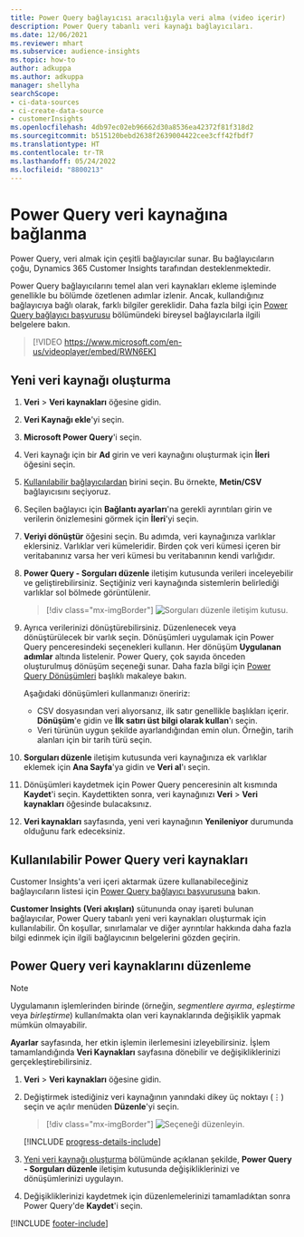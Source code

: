 ```yaml
---
title: Power Query bağlayıcısı aracılığıyla veri alma (video içerir)
description: Power Query tabanlı veri kaynağı bağlayıcıları.
ms.date: 12/06/2021
ms.reviewer: mhart
ms.subservice: audience-insights
ms.topic: how-to
author: adkuppa
ms.author: adkuppa
manager: shellyha
searchScope:
- ci-data-sources
- ci-create-data-source
- customerInsights
ms.openlocfilehash: 4db97ec02eb96662d30a8536ea42372f81f318d2
ms.sourcegitcommit: b515120bebd2638f2639004422cee3cff42fbdf7
ms.translationtype: HT
ms.contentlocale: tr-TR
ms.lasthandoff: 05/24/2022
ms.locfileid: "8800213"
---
```

# <a name="connect-to-a-power-query-data-source"></a>Power Query veri kaynağına bağlanma

Power Query, veri almak için çeşitli bağlayıcılar sunar. Bu bağlayıcıların çoğu, Dynamics 365 Customer Insights tarafından desteklenmektedir. 

Power Query bağlayıcılarını temel alan veri kaynakları ekleme işleminde genellikle bu bölümde özetlenen adımlar izlenir. Ancak, kullandığınız bağlayıcıya bağlı olarak, farklı bilgiler gereklidir. Daha fazla bilgi için [Power Query bağlayıcı başvurusu](/power-query/connectors/) bölümündeki bireysel bağlayıcılarla ilgili belgelere bakın.

> [!VIDEO https://www.microsoft.com/en-us/videoplayer/embed/RWN6EK]

## <a name="create-a-new-data-source"></a>Yeni veri kaynağı oluşturma

1. **Veri** > **Veri kaynakları** öğesine gidin.

1. **Veri Kaynağı ekle**'yi seçin.

1. **Microsoft Power Query**'i seçin.

1. Veri kaynağı için bir **Ad** girin ve veri kaynağını oluşturmak için **İleri** öğesini seçin.

1. [Kullanılabilir bağlayıcılardan](#available-power-query-data-sources) birini seçin. Bu örnekte, **Metin/CSV** bağlayıcısını seçiyoruz.

1. Seçilen bağlayıcı için **Bağlantı ayarları**'na gerekli ayrıntıları girin ve verilerin önizlemesini görmek için **İleri**'yi seçin.

1. **Veriyi dönüştür** öğesini seçin. Bu adımda, veri kaynağınıza varlıklar eklersiniz. Varlıklar veri kümeleridir. Birden çok veri kümesi içeren bir veritabanınız varsa her veri kümesi bu veritabanının kendi varlığıdır.

1. **Power Query - Sorguları düzenle** iletişim kutusunda verileri inceleyebilir ve geliştirebilirsiniz. Seçtiğiniz veri kaynağında sistemlerin belirlediği varlıklar sol bölmede görüntülenir.

   > [!div class="mx-imgBorder"]
   > ![Sorguları düzenle iletişim kutusu.](media/data-manager-configure-edit-queries.png "Sorguları düzenle diyaloğu")

1. Ayrıca verilerinizi dönüştürebilirsiniz. Düzenlenecek veya dönüştürülecek bir varlık seçin. Dönüşümleri uygulamak için Power Query penceresindeki seçenekleri kullanın. Her dönüşüm **Uygulanan adımlar** altında listelenir. Power Query, çok sayıda önceden oluşturulmuş dönüşüm seçeneği sunar. Daha fazla bilgi için [Power Query Dönüşümleri](/power-query/power-query-what-is-power-query#transformations) başlıklı makaleye bakın.

   Aşağıdaki dönüşümleri kullanmanızı öneririz:

   - CSV dosyasından veri alıyorsanız, ilk satır genellikle başlıkları içerir. **Dönüşüm**'e gidin ve **İlk satırı üst bilgi olarak kullan**'ı seçin.
   - Veri türünün uygun şekilde ayarlandığından emin olun. Örneğin, tarih alanları için bir tarih türü seçin.

1. **Sorguları düzenle** iletişim kutusunda veri kaynağınıza ek varlıklar eklemek için **Ana Sayfa**'ya gidin ve **Veri al**'ı seçin.

1. Dönüşümleri kaydetmek için Power Query penceresinin alt kısmında **Kaydet**'i seçin. Kaydettikten sonra, veri kaynağınızı **Veri** > **Veri kaynakları** öğesinde bulacaksınız.

1. **Veri kaynakları** sayfasında, yeni veri kaynağının **Yenileniyor** durumunda olduğunu fark edeceksiniz.

## <a name="available-power-query-data-sources"></a>Kullanılabilir Power Query veri kaynakları

Customer Insights'a veri içeri aktarmak üzere kullanabileceğiniz bağlayıcıların listesi için [Power Query bağlayıcı başvurusuna](/power-query/connectors/) bakın. 

**Customer Insights (Veri akışları)** sütununda onay işareti bulunan bağlayıcılar, Power Query tabanlı yeni veri kaynakları oluşturmak için kullanılabilir. Ön koşullar, sınırlamalar ve diğer ayrıntılar hakkında daha fazla bilgi edinmek için ilgili bağlayıcının belgelerini gözden geçirin.

## <a name="edit-power-query-data-sources"></a>Power Query veri kaynaklarını düzenleme

> [!NOTE]
> Uygulamanın işlemlerinden birinde (örneğin, *segmentlere ayırma*, *eşleştirme* veya *birleştirme*) kullanılmakta olan veri kaynaklarında değişiklik yapmak mümkün olmayabilir. 
>
> **Ayarlar** sayfasında, her etkin işlemin ilerlemesini izleyebilirsiniz. İşlem tamamlandığında **Veri Kaynakları** sayfasına dönebilir ve değişikliklerinizi gerçekleştirebilirsiniz.

1. **Veri** > **Veri kaynakları** öğesine gidin.

2. Değiştirmek istediğiniz veri kaynağının yanındaki dikey üç noktayı (&vellip;) seçin ve açılır menüden **Düzenle**'yi seçin.

   > [!div class="mx-imgBorder"]
   > ![Seçeneği düzenleyin.](media/edit-option-data-sources.png "Seçeneği düzenle")

   [!INCLUDE [progress-details-include](includes/progress-details-pane.md)]
   
3. [Yeni veri kaynağı oluşturma](#create-a-new-data-source) bölümünde açıklanan şekilde, **Power Query - Sorguları düzenle** iletişim kutusunda değişikliklerinizi ve dönüşümlerinizi uygulayın.

4. Değişikliklerinizi kaydetmek için düzenlemelerinizi tamamladıktan sonra Power Query'de **Kaydet**'i seçin.


[!INCLUDE [footer-include](includes/footer-banner.md)]
